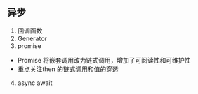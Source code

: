 ## 异步

1. 回调函数
2. Generator
3. promise
+ Promise 将嵌套调用改为链式调用，增加了可阅读性和可维护性
+ 重点关注then 的链式调用和值的穿透
4. async await 